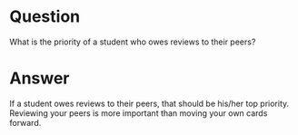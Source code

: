# Question

What is the priority of a student who owes reviews to their peers?

# Answer

If a student owes reviews to their peers, that should be his/her top priority. Reviewing your peers is more important than moving your own cards forward.
